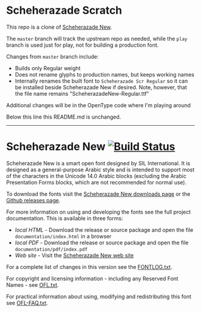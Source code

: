 # Scheherazade Scratch

This repo is a clone of [Scheherazade New](https://github.com/silnrsi/font-scheherazade). 

The `master` branch will track the upstream repo as needed, while the `play` branch is used just for play, not for building a production font.

Changes from `master` branch include:

- Builds only Regular weight
- Does not rename glyphs to production names, but keeps working names
- Internally renames the built font to `Scheherazade Scr Regular` so it can be installed beside Scheherazade New if desired. Note, however, that the file name remains "ScheherazadeNew-Regular.ttf"

Additional changes will be in the OpenType code where I'm playing around

Below this line this README.md is unchanged.

------------
# Scheherazade New [![Build Status](https://build.palaso.org/app/rest/builds/buildType:Fonts_ScheherazadeNew/statusIcon)](https://build.palaso.org/viewType.html?buildTypeId=Fonts_ScheherazadeNew&guest=1)

Scheherazade New is a smart open font designed by SIL International. It is designed as a general-purpose Arabic style and is intended to support most of the characters in the Unicode 14.0 Arabic blocks (excluding the Arabic Presentation Forms blocks, which are not recommended for normal use).

To download the fonts visit the [Scheherazade New downloads page](https://software.sil.org/scheherazade/download/) or the [Github releases page](https://github.com/silnrsi/font-scheherazade/releases).

For more information on using and developing the fonts see the full project documentation. This is available in three forms:

- *local HTML* - Download the release or source package and open the file `documentation/index.html` in a browser
- *local PDF* - Download the release or source package and open the file `documentation/pdf/index.pdf`
- *Web site* - Visit the [Scheherazade New web site](https://software.sil.org/scheherazade) 

For a complete list of changes in this version see the [FONTLOG.txt](FONTLOG.txt).

For copyright and licensing information - including any Reserved Font Names - see [OFL.txt](OFL.txt).

For practical information about using, modifying and redistributing this font see [OFL-FAQ.txt](OFL-FAQ.txt).
